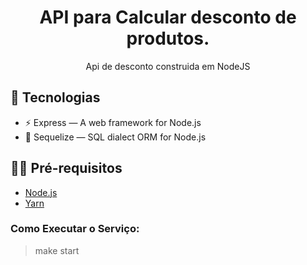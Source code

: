<h1 align="center">
  API para Calcular desconto de produtos.
</h1>


<p align="center">
  Api de desconto construida em NodeJS
</p>


## 🚀 Tecnologias

- ⚡ Express — A web framework for Node.js
- 💾 Sequelize — SQL dialect ORM for Node.js

## ✋🏻 Pré-requisitos

- [Node.js](https://nodejs.org/en/)
- [Yarn](https://yarnpkg.com/pt-BR/docs/install)


### Como Executar o Serviço:

> make start
